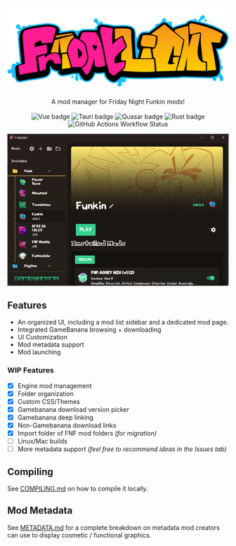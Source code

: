 # ![Fridaylight logo](/docs/fridaylight.png)

<p align="center">
A mod manager for Friday Night Funkin mods!<br /><br />
<img alt="Vue badge" src="https://img.shields.io/badge/Vue.js-4FC08D?style=for-the-badge&logo=vue.js&logoColor=FFFFFF" />
<img alt="Tauri badge" src="https://img.shields.io/badge/tauri-24C8D8?style=for-the-badge&logo=tauri&logoColor=FFFFFF" />
<img alt="Quasar badge" src="https://img.shields.io/badge/quasar-050A14?style=for-the-badge&logo=quasar&logoColor=FFFFFF" />
<img alt="Rust badge" src="https://img.shields.io/badge/rust-000000?style=for-the-badge&logo=rust&logoColor=FFFFFF" />
<img alt="GitHub Actions Workflow Status" src="https://img.shields.io/github/actions/workflow/status/echolotl/fridaylight/release.yml?style=for-the-badge&logo=github&logoColor=FFFFFF">


</p>

![Screenshot of main app layout](/docs/screenshot1.png)

## Features

- An organized UI, including a mod list sidebar and a dedicated mod page.
- Integrated GameBanana browsing + downloading
- UI Customization
- Mod metadata support
- Mod launching

### WIP Features

- [x] Engine mod management
- [x] Folder organization
- [x] Custom CSS/Themes
- [x] Gamebanana download version picker
- [x] Gamebanana deep linking
- [x] Non-Gamebanana download links
- [x] Import folder of FNF mod folders *(for migration)*
- [ ] Linux/Mac builds
- [ ] More metadata support *(feel free to recommend ideas in the Issues tab)*

## Compiling
See [COMPILING.md](/docs/COMPILING.md) on how to compile it locally.

## Mod Metadata
See [METADATA.md](/docs/METADATA.md) for a complete breakdown on metadata mod creators can use to display cosmetic / functional graphics.
